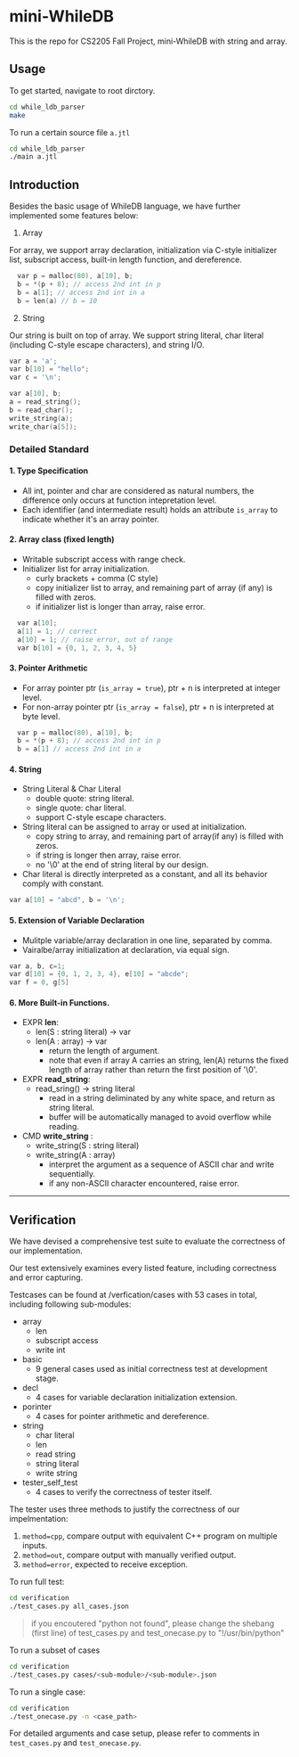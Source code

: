 # mini-WhileDB
This is the repo for CS2205 Fall Project, mini-WhileDB with string and array.

## Usage

To get started, navigate to root dirctory.
```bash
cd while_ldb_parser 
make
```
To run a certain source file `a.jtl`
```bash
cd while_ldb_parser 
./main a.jtl
```

## Introduction
Besides the basic usage of WhileDB language, we have further implemented some features below:

1. Array

For array, we support array declaration, initialization via C-style initializer list, subscript access, built-in length function, and dereference.

```cpp
  var p = malloc(80), a[10], b;
  b = *(p + 8); // access 2nd int in p
  b = a[1]; // access 2nd int in a
  b = len(a) // b = 10
```

2. String

Our string is built on top of array.
We support string literal, char literal (including C-style escape characters), and string I/O.
```cpp
var a = 'a';
var b[10] = "hello";
var c = '\n';
```

``` cpp
var a[10], b;
a = read_string();
b = read_char();
write_string(a);
write_char(a[5]);
```

### Detailed Standard

#### 1. Type Specification
  - All int, pointer and char are considered as natural numbers, the difference only occurs at function intepretation level.
  - Each identifier (and intermediate result) holds an attribute `is_array` to indicate whether it's an array pointer.

#### 2. Array class (fixed length)
  - Writable subscript access with range check.
  - Initializer list for array initialization.
    - curly brackets + comma (C style)
    - copy initializer list to array, and remaining part of array (if any) is filled with zeros.
    - if initializer list is longer than array, raise error.
```cpp
  var a[10];
  a[1] = 1; // correct
  a[10] = 1; // raise error, out of range
  var b[10] = {0, 1, 2, 3, 4, 5}
```

#### 3. Pointer Arithmetic
  - For array pointer ptr (`is_array = true`), ptr + n is interpreted at integer level.
  - For non-array pointer ptr (`is_array = false`), ptr + n is interpreted at byte level.
```cpp
  var p = malloc(80), a[10], b;
  b = *(p + 8); // access 2nd int in p
  b = a[1] // access 2nd int in a
```

#### 4. String
  - String Literal & Char Literal
    - double quote: string literal.
    - single quote: char literal.
    - support C-style escape characters.
  - String literal can be assigned to array or used at initialization.
    - copy string to array, and remaining part of array(if any) is filled with zeros.
    - if string is longer then array, raise error.
    - no '\0' at the end of string literal by our design.
  - Char literal is directly interpreted as a constant, and all its behavior comply with constant.
```cpp
var a[10] = "abcd", b = '\n';
```
  
#### 5. Extension of Variable Declaration
  - Mulitple variable/array declaration in one line, separated by comma.
  - Vairalbe/array initialization at declaration, via equal sign.

```cpp
var a, b, c=1;
var d[10] = {0, 1, 2, 3, 4}, e[10] = "abcde";
var f = 0, g[5]
```
  
#### 6. More Built-in Functions.
  - EXPR **len**: 
    - len(S : string literal) -> var
    - len(A : array) -> var
      - return the length of argument.
      - note that even if array A carries an string, len(A) returns the fixed length of array rather than return the first position of '\0'.
  - EXPR **read_string**:
    - read_sring() -> string literal
      - read in a string deliminated by any white space, and return as string literal.
      - buffer will be automatically managed to avoid overflow while reading.
  - CMD **write_string** :
    - write_string(S : string literal)
    - write_string(A : array)
      - interpret the argument as a sequence of ASCII char and write sequentially. 
      - if any non-ASCII character encountered, raise error.

---

## Verification
We have devised a comprehensive test suite to evaluate the correctness of our implementation.

Our test extensively examines every listed feature, including correctness and error capturing.

Testcases can be found at /verfication/cases with 53 cases in total, including following sub-modules:

- array
  - len
  - subscript access
  - write int
- basic
  - 9 general cases used as initial correctness test at development stage.
- decl
  - 4 cases for variable declaration initialization extension.
- porinter
  - 4 cases for pointer arithmetic and dereference.
- string
  - char literal
  - len
  - read string
  - string literal
  - write string
- tester_self_test
  - 4 cases to verify the correctness of tester itself.

The tester uses three methods to justify the correctness of our impelmentation:
  1. `method=cpp`, compare output with equivalent C++ program on multiple inputs.
  1. `method=out`, compare output with manually verified output.
  1. `method=error`, expected to receive exception.


To run full test:
``` bash
cd verification
./test_cases.py all_cases.json
```
> if you encoutered "python not found", please change the shebang (first line) of test_cases.py and test_onecase.py to "!/usr/bin/python"

To run a subset of cases
```bash
cd verification
./test_cases.py cases/<sub-module>/<sub-module>.json
```

To run a single case:
```bash
cd verification
./test_onecase.py -n <case_path>
```



For detailed arguments and case setup, please refer to comments in `test_cases.py` and `test_onecase.py`.
